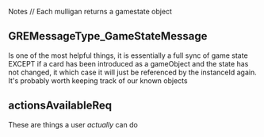 Notes
// Each mulligan returns a gamestate object


## GREMessageType_GameStateMessage ##
Is one of the most helpful things, it is essentially a full sync of game state EXCEPT if a card has been introduced as a gameObject and the state has not changed, it which case it will just be referenced by the instanceId again. It's probably worth keeping track of our known objects

## actionsAvailableReq ##
These are things a user _actually_ can do